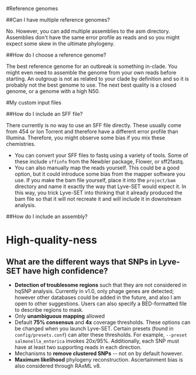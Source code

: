 #Reference genomes

##Can I have multiple reference genomes?

No.  However, you can add multiple assemblies to the asm directory.  Assemblies don't have the same error profile as reads and so you might expect some skew in the ultimate phylogeny.

##How do I choose a reference genome?

The best reference genome for an outbreak is something in-clade.  You might even need to assemble the genome from your own reads before starting.  An outgroup is not as related to your clade by definition and so it is probably not the best genome to use.  The next best quality is a closed genome, or a genome with a high N50.

#My custom input files

##How do I include an SFF file?

There currently is no way to use an SFF file directly.  These usually come from 454 or Ion Torrent and therefore have a different error profile than Illumina.  Therefore, you might observe some bias if you mix these chemistries.  

* You can convert your SFF files to fastq using a variety of tools.  Some of these include `sffinfo` from the Newbler package, Flower, or sff2fastq.
* You can also manually map the reads yourself.  This could be a good option, but it could introduce some bias from the mapper software you use.  If you make the bam file yourself, place it into the `project/bam` directory and name it exactly the way that Lyve-SET would expect it.  In this way, you trick Lyve-SET into thinking that it already produced the bam file so that it will not recreate it and will include it in downstream analysis.

##How do I include an assembly?

High-quality-ness
=================

What are the different ways that SNPs in Lyve-SET have high confidence?
-----------------------------------------------------------------------
* **Detection of troublesome regions** such that they are not considered in hqSNP analysis.  Currently in v1.0, only phage genes are detected; however other databases could be added in the future, and also I am open to other suggestions.  Users can also specify a BED-formatted file to describe regions to mask.
* Only **unambiguous mapping** allowed
* Default **75% consensus** and **4x** coverage thresholds.  These options can be changed when you launch Lyve-SET.  Certain presets (found in `config/presets.conf`) can alter these thresholds.  For example, `--preset salmonella_enterica` invokes 20x/95%.  Additionally, each SNP must have at least two supporting reads in each direction.
* Mechanisms to **remove clustered SNPs** -- not on by default however.
* **Maximum likelihood** phylogeny reconstruction. Ascertainment bias is also considered through RAxML v8.
